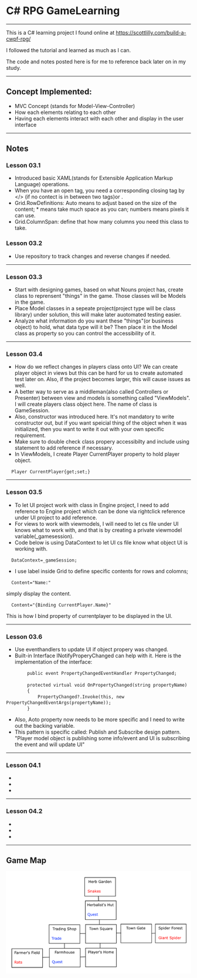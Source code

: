 # C# RPG GameLearning

---
This is a C# learning project I found online at https://scottlilly.com/build-a-cwpf-rpg/ 

I followed the tutorial and learned as much as I can. 

The code and notes posted here is for me to reference back later on in my study.

---

## Concept Implemented:

* MVC Concept (stands for Model-View-Controller)
* How each elements relating to each other
* Having each elements interact with each other and display in the user interface

---

## Notes
### Lesson 03.1
* Introduced basic XAML(stands for Extensible Application Markup Language) operations.
* When you have an open tag, you need a corresponding closing tag by </> (if no contect is in between two tags)or </nameplaceholder>.
* Grid.RowDefinitions: Auto means to adjust based on the size of the content; * means take much space as you can; numbers means pixels it can use.
* Grid.ColumnSpan: define that how many columns you need this class to take.
### Lesson 03.2
* Use repository to track changes and reverse changes if needed.
---
### Lesson 03.3
* Start with designing games, based on what Nouns project has, create class to reprensent "things" in the game. Those classes will be Models in the game.
* Place Model classes in a sepeate project(project type will be class library) under solution, this will make later auotomated testing easier.
* Analyze what information do you want these "things"(or business object) to hold, what data type will it be? Then place it in the Model class as property so you can control the accessibility of it. 
---
### Lesson 03.4
* How do we reflect changes in players class onto UI? We can create player object in views but this can be hard for us to create automated test later on. Also, if the project becomes larger, this will cause issues as well. 
* A better way to serve as a middleman(also called Controllers or Presenter) between view and models is something called "ViewModels". I will create players class object here. The name of class is GameSession.
* Also, constructor was introduced here. It's not mandatory to write constructor out, but if you want speicial thing of the object when it was initialized, then you want to write it out with your own specific requirement. 
* Make sure to double check class propery accessibilty and include using statement to add reference if necessary.
* In ViewModels, I create Player CurrentPlayer property to hold player object.
```
  Player CurrentPlayer{get;set;}
```
---
### Lesson 03.5
* To let UI project work with class in Engine project, I need to add reference to Engine project which can be done via rightclick reference under UI project to add reference.
* For views to work with viewmodels, I will need to let cs file under UI knows what to work with, and that is by creating a private viewmodel variable(_gamesession).
* Code below is using DataContext to let UI cs file know what object UI is working with.
```
  DataContext=_gameSession;
```
* I use label inside Grid to define specific contents for rows and colomns; 
```
  Content="Name:"
```
  simply display the content.
```
  Content="{Binding CurrentPlayer.Name}"
```
  This is how I bind property of currentplayer to be displayed in the UI.

---
### Lesson 03.6
* Use eventhandlers to update UI if object propery was changed.
* Built-in Interface INotifyProperyChanged can help with it. Here is the implementation of the interface:
```
        public event PropertyChangedEventHandler PropertyChanged;

        protected virtual void OnPropertyChanged(string propertyName)
        {
            PropertyChanged?.Invoke(this, new PropertyChangedEventArgs(propertyName));
        }
```
* Also, Aoto property now needs to be more specific and I need to write out the backing variable.
* This pattern is specific called: Publish and Subscribe design pattern. "Player model object is publishing some info/event and UI is subscribing the event and will update UI"
---

### Lesson 04.1
* 
* 
* 

---
### Lesson 04.2
* 
* 
* 
---
## Game Map
![alt text](https://github.com/jun383914/GameLearning/blob/master/WPFGameWorld.png)
